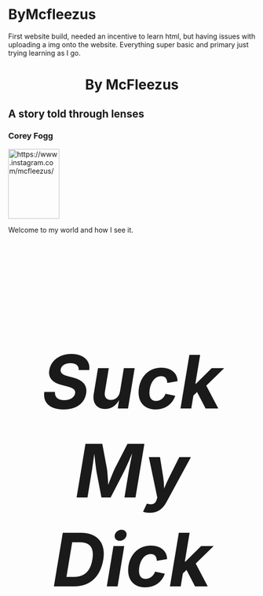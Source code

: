 # ByMcfleezus
First website build, needed an incentive to learn html, but having issues with uploading a img onto the website. Everything super basic and primary just trying learning as I go.
<!DOCTYPE html>

<html lang="en-US">
<body>
<head> 
<title> "By McFleezus" </title>
</head>


<h1 style="text-align:center;"> By McFleezus </h1>
<h2> A story told through lenses </h2>
<h3> Corey Fogg </h3>
<img src="https://www.instagram.com/p/CRz3bE5lb_P/" alt="https://www.instagram.com/mcfleezus/" style="width:104px;height:142px;">
<p>Welcome to my world and how I see it.</p>
<h4 style="font-size:150px;text-align:center;"> <em>Suck My Dick </h4>

</body>


</html>
